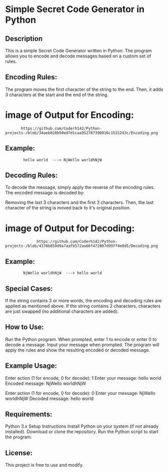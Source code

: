 # Simple Secret Code Generator in Python

## Description
This is a simple Secret Code Generator written in Python. The program allows you to encode and decode messages based on a custom set of rules.

## Encoding Rules:
The program moves the first character of the string to the end.
Then, it adds 3 characters at the start and the end of the string.
# image of Output for Encoding:
           https://github.com/Coderh142/Python-projects-/blob/34aeb028b50ed7d1caa952787396016c1531243c/Encoding.png
## Example:
            hello world  ---> NjWello worldhNjW

## Decoding Rules:
To decode the message, simply apply the reverse of the encoding rules. The encoded message is decoded by:

Removing the last 3 characters and the first 3 characters.
Then, the last character of the string is moved back to it's original position.
# image of Output for Decoding:
                  https://github.com/Coderh142/Python-projects-/blob/4378b859d9a7aafb572aa66f472807d997f4e0d5/Decoding.png
## Example:
            NjWello worldhNjW  ---> hello world
      
## Special Cases:
  If the string contains 3 or more words, the encoding and decoding rules are applied as mentioned above.
  If the string contains 2 characters, characters are just swapped (no additional characters are added).
  
  ## How to Use:
  Run the Python program.
  When prompted, enter 1 to encode or enter 0 to decode a message.
  Input your message when prompted.
  The program will apply the rules and show the resulting encoded or decoded message.
  
## Example Usage:
Enter action (1 for encode, 0 for decode): 1
Enter your message: hello world
Encoded message: NjWello worldhNjW

Enter action (1 for encode, 0 for decode): 0
Enter your message: NjWello worldhNjW
Decoded message: hello world

## Requirements:
Python 3.x
Setup Instructions
Install Python on your system (if not already installed).
Download or clone the repository.
Run the Python script to start the program.

## License:
This project is free to use and modify.
